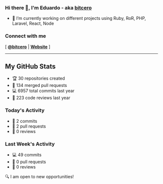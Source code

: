 ### Hi there 👋, I'm Eduardo - aka [bitcero](https://bitcero.dev)

- 🔭 I’m currently working on different projects using Ruby, RoR, PHP, Laravel, React, Node

### Connect with me

[ [**@bitcero**](https://twitter.com/bitcero/) |
[**Website**](https://eduardocortes.mx) ]

---

<!--SECTION:stats-->
## My GitHub Stats

- 🏆 30 repositories created
- 🔀 134 merged pull requests
- 💻 6957 total commits last year
- 🧐 223 code reviews last year

### Today's Activity

- 📝 2 commits
- 🤝 2 pull requests
- 👀 0 reviews

### Last Week's Activity

- 💻 49 commits
- 🤝 0 pull requests
- 👀 0 reviews

🔍 I am open to new opportunities!
  <!--/SECTION:stats-->
